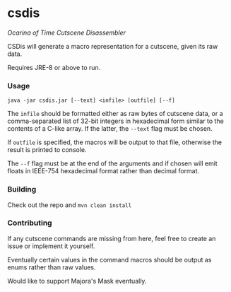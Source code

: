 # csdis

_Ocarina of Time Cutscene Disassembler_

CSDis will generate a macro representation for a cutscene, given its raw data.

Requires JRE-8 or above to run.

### Usage

`java -jar csdis.jar [--text] <infile> [outfile] [--f]`

The `infile` should be formatted either as raw bytes of cutscene data, or
a comma-separated list of 32-bit integers in hexadecimal form similar to the
contents of a C-like array. If the latter, the `--text` flag must be chosen.

If `outfile` is specified, the macros will be output to that file, otherwise 
the result is printed to console.

The `--f` flag must be at the end of the arguments and if chosen will emit floats
in IEEE-754 hexadecimal format rather than decimal format.

### Building

Check out the repo and `mvn clean install`

### Contributing

If any cutscene commands are missing from here, feel free to create an issue or 
implement it yourself.

Eventually certain values in the command macros should be output as enums rather 
than raw values.

Would like to support Majora's Mask eventually.